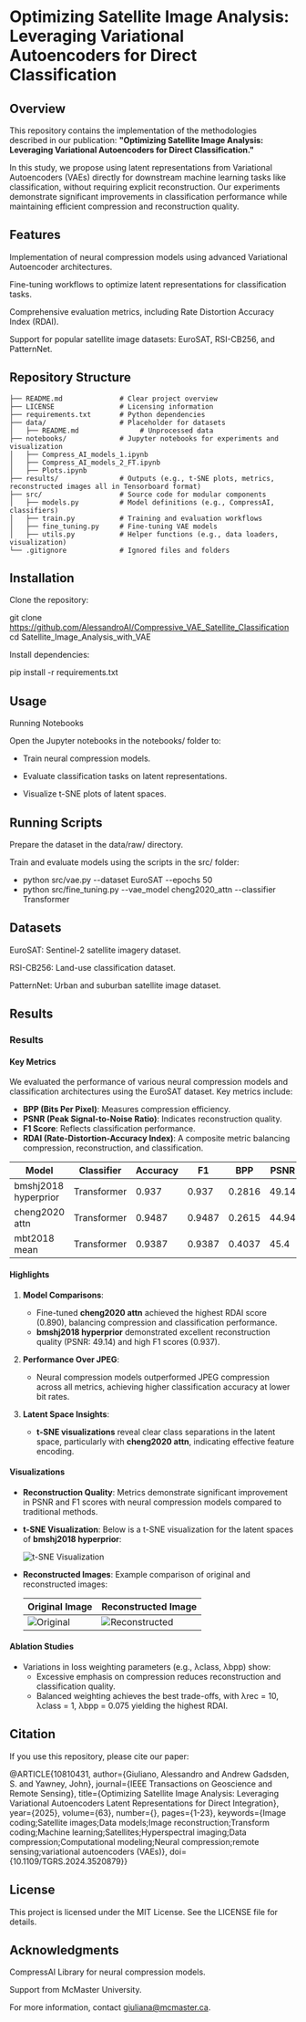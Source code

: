 # Optimizing Satellite Image Analysis: Leveraging Variational Autoencoders for Direct Classification

## Overview
This repository contains the implementation of the methodologies described in our publication:
**"Optimizing Satellite Image Analysis: Leveraging Variational Autoencoders for Direct Classification."**

In this study, we propose using latent representations from Variational Autoencoders (VAEs) directly for downstream machine learning tasks like classification, without requiring explicit reconstruction. Our experiments demonstrate significant improvements in classification performance while maintaining efficient compression and reconstruction quality.

## Features

Implementation of neural compression models using advanced Variational Autoencoder architectures.

Fine-tuning workflows to optimize latent representations for classification tasks.

Comprehensive evaluation metrics, including Rate Distortion Accuracy Index (RDAI).

Support for popular satellite image datasets: EuroSAT, RSI-CB256, and PatternNet.

## Repository Structure

```Compressive VAE for Satellite Classification/
├── README.md              # Clear project overview
├── LICENSE                # Licensing information
├── requirements.txt       # Python dependencies
├── data/                  # Placeholder for datasets
│   ├── README.md               # Unprocessed data
├── notebooks/             # Jupyter notebooks for experiments and visualization
│   ├── Compress_AI_models_1.ipynb
│   ├── Compress_AI_models_2_FT.ipynb
│   ├── Plots.ipynb
├── results/               # Outputs (e.g., t-SNE plots, metrics, reconstructed images all in Tensorboard format)
├── src/                   # Source code for modular components
│   ├── models.py          # Model definitions (e.g., CompressAI, classifiers)
│   ├── train.py           # Training and evaluation workflows
│   ├── fine_tuning.py     # Fine-tuning VAE models
│   ├── utils.py           # Helper functions (e.g., data loaders, visualization)
└── .gitignore             # Ignored files and folders
```

## Installation

Clone the repository:

git clone https://github.com/AlessandroAI/Compressive_VAE_Satellite_Classification
cd Satellite_Image_Analysis_with_VAE

Install dependencies:

pip install -r requirements.txt

## Usage

Running Notebooks

Open the Jupyter notebooks in the notebooks/ folder to:

- Train neural compression models.

- Evaluate classification tasks on latent representations.

- Visualize t-SNE plots of latent spaces.

## Running Scripts

Prepare the dataset in the data/raw/ directory.

Train and evaluate models using the scripts in the src/ folder:

- python src/vae.py --dataset EuroSAT --epochs 50
- python src/fine_tuning.py --vae_model cheng2020_attn --classifier Transformer

## Datasets

EuroSAT: Sentinel-2 satellite imagery dataset.

RSI-CB256: Land-use classification dataset.

PatternNet: Urban and suburban satellite image dataset.

## Results

### Results

#### Key Metrics
We evaluated the performance of various neural compression models and classification architectures using the EuroSAT dataset. Key metrics include:
- **BPP (Bits Per Pixel)**: Measures compression efficiency.
- **PSNR (Peak Signal-to-Noise Ratio)**: Indicates reconstruction quality.
- **F1 Score**: Reflects classification performance.
- **RDAI (Rate-Distortion-Accuracy Index)**: A composite metric balancing compression, reconstruction, and classification.

| **Model**           | **Classifier** | **Accuracy** | **F1**  | **BPP**  | **PSNR**  | **RDAI**  |
|---------------------|----------------|--------------|---------|----------|-----------|-----------|
| bmshj2018 hyperprior | Transformer    | 0.937        | 0.937   | 0.2816   | 49.14     | 0.861     |
| cheng2020 attn       | Transformer    | 0.9487       | 0.9487  | 0.2615   | 44.94     | 0.890     |
| mbt2018 mean         | Transformer    | 0.9387       | 0.9387  | 0.4037   | 45.4      | 0.884     |

#### Highlights
1. **Model Comparisons**:
   - Fine-tuned **cheng2020 attn** achieved the highest RDAI score (0.890), balancing compression and classification performance.
   - **bmshj2018 hyperprior** demonstrated excellent reconstruction quality (PSNR: 49.14) and high F1 scores (0.937).

2. **Performance Over JPEG**:
   - Neural compression models outperformed JPEG compression across all metrics, achieving higher classification accuracy at lower bit rates.

3. **Latent Space Insights**:
   - **t-SNE visualizations** reveal clear class separations in the latent space, particularly with **cheng2020 attn**, indicating effective feature encoding.

#### Visualizations
- **Reconstruction Quality**: Metrics demonstrate significant improvement in PSNR and F1 scores with neural compression models compared to traditional methods.

- **t-SNE Visualization**:
  Below is a t-SNE visualization for the latent spaces of **bmshj2018 hyperprior**:

  ![t-SNE Visualization](path/to/tsne_visualization.png)

- **Reconstructed Images**:
  Example comparison of original and reconstructed images:

  | Original Image                      | Reconstructed Image                  |
  |-------------------------------------|--------------------------------------|
  | ![Original](path/to/original.png)   | ![Reconstructed](path/to/reconstructed.png) |

#### Ablation Studies
- Variations in loss weighting parameters (e.g., λclass, λbpp) show:
  - Excessive emphasis on compression reduces reconstruction and classification quality.
  - Balanced weighting achieves the best trade-offs, with λrec = 10, λclass = 1, λbpp = 0.075 yielding the highest RDAI.




## Citation

If you use this repository, please cite our paper:

@ARTICLE{10810431,
  author={Giuliano, Alessandro and Andrew Gadsden, S. and Yawney, John},
  journal={IEEE Transactions on Geoscience and Remote Sensing}, 
  title={Optimizing Satellite Image Analysis: Leveraging Variational Autoencoders Latent Representations for Direct Integration}, 
  year={2025},
  volume={63},
  number={},
  pages={1-23},
  keywords={Image coding;Satellite images;Data models;Image reconstruction;Transform coding;Machine learning;Satellites;Hyperspectral imaging;Data compression;Computational modeling;Neural compression;remote sensing;variational autoencoders (VAEs)},
  doi={10.1109/TGRS.2024.3520879}}

## License

This project is licensed under the MIT License. See the LICENSE file for details.

## Acknowledgments

CompressAI Library for neural compression models.

Support from McMaster University.

For more information, contact giuliana@mcmaster.ca.

